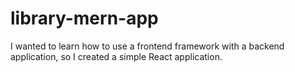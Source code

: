 # library-mern-app

I wanted to learn how to use a frontend framework with a backend application, so I created a simple React application.

